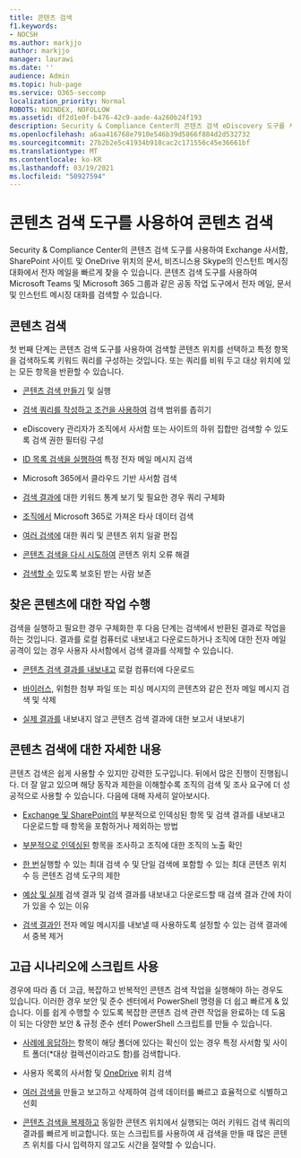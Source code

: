 ```yaml
---
title: 콘텐츠 검색
f1.keywords:
- NOCSH
ms.author: markjjo
author: markjjo
manager: laurawi
ms.date: ''
audience: Admin
ms.topic: hub-page
ms.service: O365-seccomp
localization_priority: Normal
ROBOTS: NOINDEX, NOFOLLOW
ms.assetid: df2d1e0f-b476-42c9-aade-4a260b24f193
description: Security & Compliance Center의 콘텐츠 검색 eDiscovery 도구를 사용하여 Exchange 사서함, SharePoint 사이트 및 OneDrive 위치의 문서 및 비즈니스용 Skype의 인스턴트 메시징 대화에서 전자 메일을 빠르게 찾을 수 있습니다.
ms.openlocfilehash: a6aa416768e7910e546b39d5866f884d2d532732
ms.sourcegitcommit: 27b2b2e5c41934b918cac2c171556c45e36661bf
ms.translationtype: MT
ms.contentlocale: ko-KR
ms.lasthandoff: 03/19/2021
ms.locfileid: "50927594"
---
```

# <a name="search-for-content-using-the-content-search-tool"></a>콘텐츠 검색 도구를 사용하여 콘텐츠 검색

Security & Compliance Center의 콘텐츠 검색 도구를 사용하여 Exchange 사서함, SharePoint 사이트 및 OneDrive 위치의 문서, 비즈니스용 Skype의 인스턴트 메시징 대화에서 전자 메일을 빠르게 찾을 수 있습니다. 콘텐츠 검색 도구를 사용하여 Microsoft Teams 및 Microsoft 365 그룹과 같은 공동 작업 도구에서 전자 메일, 문서 및 인스턴트 메시징 대화를 검색할 수 있습니다.
  
## <a name="search-for-content"></a>콘텐츠 검색

첫 번째 단계는 콘텐츠 검색 도구를 사용하여 검색할 콘텐츠 위치를 선택하고 특정 항목을 검색하도록 키워드 쿼리를 구성하는 것입니다. 또는 쿼리를 비워 두고 대상 위치에 있는 모든 항목을 반환할 수 있습니다.
  
- [콘텐츠 검색 만들기](content-search.md) 및 실행 

- [검색 쿼리를 작성하고 조건을 사용하여](keyword-queries-and-search-conditions.md) 검색 범위를 좁히기 

- [](permissions-filtering-for-content-search.md) eDiscovery 관리자가 조직에서 사서함 또는 사이트의 하위 집합만 검색할 수 있도록 검색 권한 필터링 구성 

- [ID 목록 검색을 실행하여](csv-file-for-an-id-list-content-search.md) 특정 전자 메일 메시지 검색 

- [](search-cloud-based-mailboxes-for-on-premises-users.md) Microsoft 365에서 클라우드 기반 사서함 검색

- [검색 결과에](view-keyword-statistics-for-content-search.md) 대한 키워드 통계 보기 및 필요한 경우 쿼리 구체화

- [조직에서](use-content-search-to-search-third-party-data-that-was-imported.md) Microsoft 365로 가져온 타사 데이터 검색

- [여러 검색에](bulk-edit-content-searches.md) 대한 쿼리 및 콘텐츠 위치 일괄 편집

- [콘텐츠 검색을 다시 시도하여](retry-failed-content-search.md) 콘텐츠 위치 오류 해결

- [검색할 수](/exchange/policy-and-compliance/holds/preserve-bcc-recipients-and-group-members) 있도록 보호된 받는 사람 보존 

## <a name="perform-actions-on-content-you-find"></a>찾은 콘텐츠에 대한 작업 수행

검색을 실행하고 필요한 경우 구체화한 후 다음 단계는 검색에서 반환된 결과로 작업을 하는 것입니다. 결과를 로컬 컴퓨터로 내보내고 다운로드하거나 조직에 대한 전자 메일 공격이 있는 경우 사용자 사서함에서 검색 결과를 삭제할 수 있습니다.
  
- [콘텐츠 검색 결과를 내보내고](export-search-results.md) 로컬 컴퓨터에 다운로드 

- [바이러스,](search-for-and-delete-messages-in-your-organization.md) 위험한 첨부 파일 또는 피싱 메시지의 콘텐츠와 같은 전자 메일 메시지 검색 및 삭제

- [실제 결과를](export-a-content-search-report.md) 내보내지 않고 콘텐츠 검색 결과에 대한 보고서 내보내기 

## <a name="learn-more-about-content-search"></a>콘텐츠 검색에 대한 자세한 내용

콘텐츠 검색은 쉽게 사용할 수 있지만 강력한 도구입니다. 뒤에서 많은 진행이 진행됩니다. 더 잘 알고 있으며 해당 동작과 제한을 이해할수록 조직의 검색 및 조사 요구에 더 성공적으로 사용할 수 있습니다. 다음에 대해 자세히 알아보시다.
  
- [Exchange 및 SharePoint의](partially-indexed-items-in-content-search.md) 부분적으로 인덱싱된 항목 및 검색 결과를 내보내고 다운로드할 때 항목을 포함하거나 제외하는 방법

- [부분적으로 인덱싱된](investigating-partially-indexed-items-in-ediscovery.md) 항목을 조사하고 조직에 대한 조직의 노출 확인

- [한 번](limits-for-content-search.md)실행할 수 있는 최대 검색 수 및 단일 검색에 포함할 수 있는 최대 콘텐츠 위치 수 등 콘텐츠 검색 도구의 제한

- [예상 및 실제](differences-between-estimated-and-actual-ediscovery-search-results.md) 검색 결과 및 검색 결과를 내보내고 다운로드할 때 검색 결과 간에 차이가 있을 수 있는 이유

- [검색 결과인](de-duplication-in-ediscovery-search-results.md) 전자 메일 메시지를 내보낼 때 사용하도록 설정할 수 있는 검색 결과에서 중복 제거

## <a name="use-scripts-for-advanced-scenarios"></a>고급 시나리오에 스크립트 사용

경우에 따라 좀 더 고급, 복잡하고 반복적인 콘텐츠 검색 작업을 실행해야 하는 경우도 있습니다. 이러한 경우 보안 및 준수 센터에서 PowerShell 명령을 더 쉽고 빠르게 & 있습니다. 이를 쉽게 수행할 수 있도록 복잡한 콘텐츠 검색 관련 작업을 완료하는 데 도움이 되는 다양한 보안 & 규정 준수 센터 PowerShell 스크립트를 만들 수 있습니다.
  
- [사례에 응답하는](use-content-search-for-targeted-collections.md) 항목이 해당 폴더에 있다는 확신이 있는 경우 특정 사서함 및 사이트 폴더(*대상 컬렉션이라고도 함)를 검색합니다.

- 사용자 목록의 사서함 및 [OneDrive](search-the-mailbox-and-onedrive-for-business-for-a-list-of-users.md) 위치 검색 

- [여러 검색을](create-report-on-and-delete-multiple-content-searches.md) 만들고 보고하고 삭제하여 검색 데이터를 빠르고 효율적으로 식별하고 선회 

- [콘텐츠 검색을 복제하고](clone-a-content-search.md) 동일한 콘텐츠 위치에서 실행되는 여러 키워드 검색 쿼리의 결과를 빠르게 비교합니다. 또는 스크립트를 사용하여 새 검색을 만들 때 많은 콘텐츠 위치를 다시 입력하지 않고도 시간을 절약할 수 있습니다.